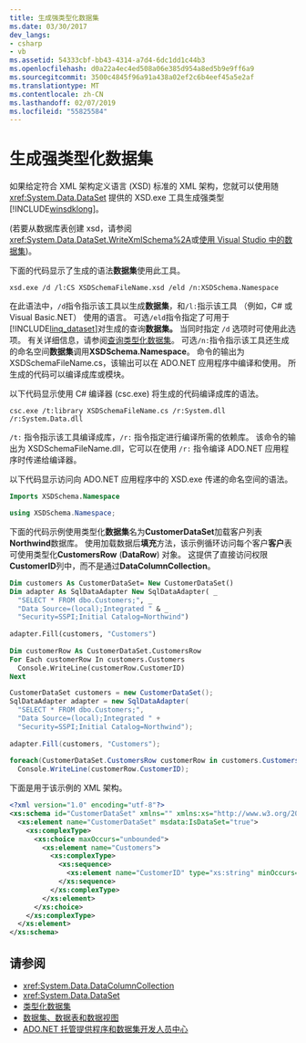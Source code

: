 ```yaml
---
title: 生成强类型化数据集
ms.date: 03/30/2017
dev_langs:
- csharp
- vb
ms.assetid: 54333cbf-bb43-4314-a7d4-6dc1dd1c44b3
ms.openlocfilehash: d0a22a4ec4ed508a06e385d954a8ed5b9e9ff6a9
ms.sourcegitcommit: 3500c4845f96a91a438a02ef2c6b4eef45a5e2af
ms.translationtype: MT
ms.contentlocale: zh-CN
ms.lasthandoff: 02/07/2019
ms.locfileid: "55825584"
---
```

# <a name="generating-strongly-typed-datasets"></a>生成强类型化数据集
如果给定符合 XML 架构定义语言 (XSD) 标准的 XML 架构，您就可以使用随 <xref:System.Data.DataSet> 提供的 XSD.exe 工具生成强类型 [!INCLUDE[winsdklong](../../../../../includes/winsdklong-md.md)]。  
  
 (若要从数据库表创建 xsd，请参阅<xref:System.Data.DataSet.WriteXmlSchema%2A>或[使用 Visual Studio 中的数据集](/visualstudio/data-tools/dataset-tools-in-visual-studio))。  
  
 下面的代码显示了生成的语法**数据集**使用此工具。  
  
```  
xsd.exe /d /l:CS XSDSchemaFileName.xsd /eld /n:XSDSchema.Namespace  
```  
  
 在此语法中，`/d`指令指示该工具以生成**数据集**，和`/l:`指示该工具 （例如，C# 或 Visual Basic.NET） 使用的语言。 可选`/eld`指令指定了可用于[!INCLUDE[linq_dataset](../../../../../includes/linq-dataset-md.md)]对生成的查询**数据集。** 当同时指定 `/d` 选项时可使用此选项。 有关详细信息，请参阅[查询类型化数据集](../../../../../docs/framework/data/adonet/querying-typed-datasets.md)。 可选`/n:`指令指示该工具还生成的命名空间**数据集**调用**XSDSchema.Namespace**。 命令的输出为 XSDSchemaFileName.cs，该输出可以在 ADO.NET 应用程序中编译和使用。 所生成的代码可以编译成库或模块。  
  
 以下代码显示使用 C# 编译器 (csc.exe) 将生成的代码编译成库的语法。  
  
```  
csc.exe /t:library XSDSchemaFileName.cs /r:System.dll /r:System.Data.dll  
```  
  
 `/t:` 指令指示该工具编译成库，`/r:` 指令指定进行编译所需的依赖库。 该命令的输出为 XSDSchemaFileName.dll，它可以在使用 `/r:` 指令编译 ADO.NET 应用程序时传递给编译器。  
  
 以下代码显示访问向 ADO.NET 应用程序中的 XSD.exe 传递的命名空间的语法。  
  
```vb  
Imports XSDSchema.Namespace  
```  
  
```csharp  
using XSDSchema.Namespace;  
```  
  
 下面的代码示例使用类型化**数据集**名为**CustomerDataSet**加载客户列表**Northwind**数据库。 使用加载数据后**填充**方法，该示例循环访问每个客户**客户**表可使用类型化**CustomersRow** (**DataRow**) 对象。 这提供了直接访问权限**CustomerID**列中，而不是通过**DataColumnCollection**。  
  
```vb  
Dim customers As CustomerDataSet= New CustomerDataSet()  
Dim adapter As SqlDataAdapter New SqlDataAdapter( _  
  "SELECT * FROM dbo.Customers;", _  
  "Data Source=(local);Integrated " & _  
  "Security=SSPI;Initial Catalog=Northwind")  
  
adapter.Fill(customers, "Customers")  
  
Dim customerRow As CustomerDataSet.CustomersRow  
For Each customerRow In customers.Customers  
  Console.WriteLine(customerRow.CustomerID)  
Next  
```  
  
```csharp  
CustomerDataSet customers = new CustomerDataSet();  
SqlDataAdapter adapter = new SqlDataAdapter(  
  "SELECT * FROM dbo.Customers;",  
  "Data Source=(local);Integrated " +  
  "Security=SSPI;Initial Catalog=Northwind");  
  
adapter.Fill(customers, "Customers");  
  
foreach(CustomerDataSet.CustomersRow customerRow in customers.Customers)  
  Console.WriteLine(customerRow.CustomerID);  
```  
  
 下面是用于该示例的 XML 架构。  
  
```xml  
<?xml version="1.0" encoding="utf-8"?>  
<xs:schema id="CustomerDataSet" xmlns="" xmlns:xs="http://www.w3.org/2001/XMLSchema" xmlns:msdata="urn:schemas-microsoft-com:xml-msdata">  
  <xs:element name="CustomerDataSet" msdata:IsDataSet="true">  
    <xs:complexType>  
      <xs:choice maxOccurs="unbounded">  
        <xs:element name="Customers">  
          <xs:complexType>  
            <xs:sequence>  
              <xs:element name="CustomerID" type="xs:string" minOccurs="0" />  
            </xs:sequence>  
          </xs:complexType>  
        </xs:element>  
      </xs:choice>  
    </xs:complexType>  
  </xs:element>  
</xs:schema>  
```  
  
## <a name="see-also"></a>请参阅
- <xref:System.Data.DataColumnCollection>
- <xref:System.Data.DataSet>
- [类型化数据集](../../../../../docs/framework/data/adonet/dataset-datatable-dataview/typed-datasets.md)
- [数据集、数据表和数据视图](../../../../../docs/framework/data/adonet/dataset-datatable-dataview/index.md)
- [ADO.NET 托管提供程序和数据集开发人员中心](https://go.microsoft.com/fwlink/?LinkId=217917)
